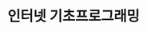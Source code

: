 <!DOCTYPE html>
<html lang="en">
<head>
    <meta charset="UTF-8">
    <meta name="viewport" content="width=device-width, initial-scale=1.0">
    <title>Hello Html</title>
</head>
<body>
    <h1>인터넷 기초프로그래밍</h1>
</body>
</html>
